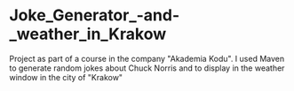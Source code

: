 # Joke_Generator_-and-_weather_in_Krakow

Project as part of a course in the company "Akademia Kodu". 
I used Maven to generate random jokes about Chuck Norris and to display in the weather window in the city of "Krakow"
